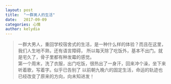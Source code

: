 ```yaml
---
layout: post
title:  "一群男人的生活"
date:   2017-09-09
categories: 心情
author: kelydia
---
```


>一群大男人，重回学校宿舍式的生活，是一种什么样的体验？而且在这里，我们人生地不熟，还有语言障碍，
所以每天除了吃饭外，基本不出门。就是宅久了，骨子里都有种发霉的感觉。<br/>
>第一个周末，洗了衣服，出门吃饭，很热出了一身汗，回来冲个澡，坐下来听着歌，写着字。似乎已告别了
以前朝九晚六的固定生活，命运的轨迹也已经改变了原来的方向，向未知进发！